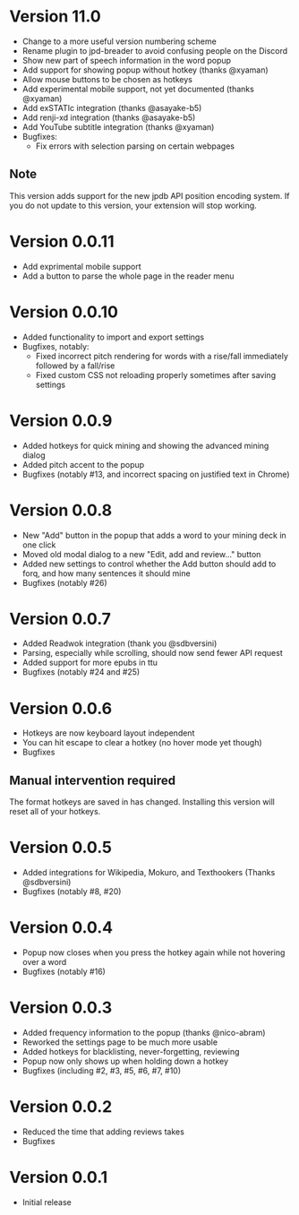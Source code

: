 # Version 11.0

-   Change to a more useful version numbering scheme
-   Rename plugin to jpd-breader to avoid confusing people on the Discord
-   Show new part of speech information in the word popup
-   Add support for showing popup without hotkey (thanks @xyaman)
-   Allow mouse buttons to be chosen as hotkeys
-   Add experimental mobile support, not yet documented (thanks @xyaman)
-   Add exSTATIc integration (thanks @asayake-b5)
-   Add renji-xd integration (thanks @asayake-b5)
-   Add YouTube subtitle integration (thanks @xyaman)
-   Bugfixes:
    -   Fix errors with selection parsing on certain webpages

## Note

This version adds support for the new jpdb API position encoding system. If you do not update to this version, your extension will stop working.

# Version 0.0.11

-   Add exprimental mobile support
-   Add a button to parse the whole page in the reader menu

# Version 0.0.10

-   Added functionality to import and export settings
-   Bugfixes, notably:
    -   Fixed incorrect pitch rendering for words with a rise/fall immediately followed by a fall/rise
    -   Fixed custom CSS not reloading properly sometimes after saving settings

# Version 0.0.9

-   Added hotkeys for quick mining and showing the advanced mining dialog
-   Added pitch accent to the popup
-   Bugfixes (notably #13, and incorrect spacing on justified text in Chrome)

# Version 0.0.8

-   New "Add" button in the popup that adds a word to your mining deck in one click
-   Moved old modal dialog to a new "Edit, add and review..." button
-   Added new settings to control whether the Add button should add to forq, and how many sentences it should mine
-   Bugfixes (notably #26)

# Version 0.0.7

-   Added Readwok integration (thank you @sdbversini)
-   Parsing, especially while scrolling, should now send fewer API request
-   Added support for more epubs in ttu
-   Bugfixes (notably #24 and #25)

# Version 0.0.6

-   Hotkeys are now keyboard layout independent
-   You can hit escape to clear a hotkey (no hover mode yet though)
-   Bugfixes

## Manual intervention required

The format hotkeys are saved in has changed. Installing this version will reset all of your hotkeys.

# Version 0.0.5

-   Added integrations for Wikipedia, Mokuro, and Texthookers (Thanks @sdbversini)
-   Bugfixes (notably #8, #20)

# Version 0.0.4

-   Popup now closes when you press the hotkey again while not hovering over a word
-   Bugfixes (notably #16)

# Version 0.0.3

-   Added frequency information to the popup (thanks @nico-abram)
-   Reworked the settings page to be much more usable
-   Added hotkeys for blacklisting, never-forgetting, reviewing
-   Popup now only shows up when holding down a hotkey
-   Bugfixes (including #2, #3, #5, #6, #7, #10)

# Version 0.0.2

-   Reduced the time that adding reviews takes
-   Bugfixes

# Version 0.0.1

-   Initial release

